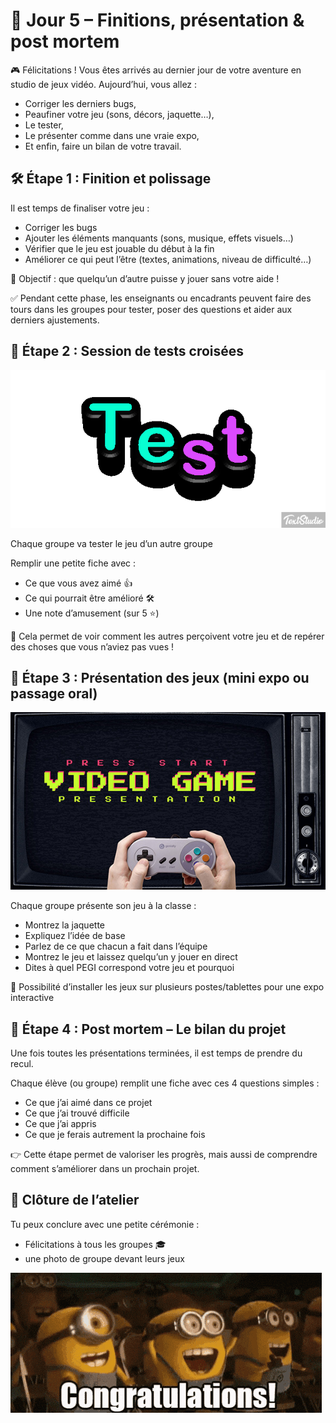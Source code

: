 # 🎉 Jour 5 – Finitions, présentation & post mortem
🎮 Félicitations ! Vous êtes arrivés au dernier jour de votre aventure en studio de jeux vidéo. Aujourd’hui, vous allez :
- Corriger les derniers bugs,
- Peaufiner votre jeu (sons, décors, jaquette…),
- Le tester,
- Le présenter comme dans une vraie expo,
- Et enfin, faire un bilan de votre travail.

## 🛠️ Étape 1 : Finition et polissage
Il est temps de finaliser votre jeu :
- Corriger les bugs
- Ajouter les éléments manquants (sons, musique, effets visuels…)
- Vérifier que le jeu est jouable du début à la fin
- Améliorer ce qui peut l’être (textes, animations, niveau de difficulté…)

🎯 Objectif : que quelqu’un d’autre puisse y jouer sans votre aide !

✅ Pendant cette phase, les enseignants ou encadrants peuvent faire des tours dans les groupes pour tester, poser des questions et aider aux derniers ajustements.

## 🧪 Étape 2 : Session de tests croisées

![Test](Images/Test.gif)

Chaque groupe va tester le jeu d’un autre groupe

Remplir une petite fiche avec :

- Ce que vous avez aimé 👍
- Ce qui pourrait être amélioré 🛠️
- Une note d’amusement (sur 5 ⭐)

🔄 Cela permet de voir comment les autres perçoivent votre jeu et de repérer des choses que vous n’aviez pas vues !

## 🎤 Étape 3 : Présentation des jeux (mini expo ou passage oral)

![Presentation](Images/Presentation.jpeg)

Chaque groupe présente son jeu à la classe :

- Montrez la jaquette
- Expliquez l’idée de base
- Parlez de ce que chacun a fait dans l’équipe
- Montrez le jeu et laissez quelqu’un y jouer en direct
- Dites à quel PEGI correspond votre jeu et pourquoi

🎉 Possibilité d’installer les jeux sur plusieurs postes/tablettes pour une expo interactive

## 🧠 Étape 4 : Post mortem – Le bilan du projet
Une fois toutes les présentations terminées, il est temps de prendre du recul.

Chaque élève (ou groupe) remplit une fiche avec ces 4 questions simples :
- Ce que j’ai aimé dans ce projet
- Ce que j’ai trouvé difficile
- Ce que j’ai appris
- Ce que je ferais autrement la prochaine fois

👉 Cette étape permet de valoriser les progrès, mais aussi de comprendre comment s’améliorer dans un prochain projet.

## 🏅 Clôture de l’atelier
Tu peux conclure avec une petite cérémonie :

- Félicitations à tous les groupes 🎓
- une photo de groupe devant leurs jeux

![Bravo](Images/Bravo.gif)

